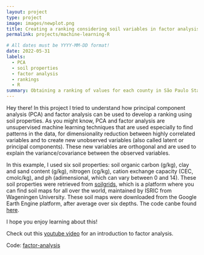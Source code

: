 ```yaml
---
layout: project
type: project
image: images/newplot.png
title: Creating a ranking considering soil variables in factor analysis
permalink: projects/machine-learning-R

# All dates must be YYYY-MM-DD format!
date: 2022-05-31
labels:
  - PCA
  - soil properties
  - factor analysis
  - rankings
  - R 
summary: Obtaining a ranking of values for each county in São Paulo State using soil variables in an unsupervised problem (factor analysis by principal component analysis (PCA)).
---
```


Hey there! In this project I tried to understand how principal component analysis (PCA) and factor analysis can be used to develop a ranking using soil properties. As you might know, PCA and factor analysis are unsupervised machine learning techniques that are used especially to find patterns in the data, for dimensionality reduction between highly correlated variables and to create new unobserved variables (also called latent or principal components). These new variables are orthogonal and are used to explain the variance/covariance between the observed variables.  

In this example, I used six soil properties: soil organic carbon (g/kg), clay and sand content (g/kg), nitrogen (cg/kg), cation exchange capacity (CEC, cmolc/kg), and ph (adimensional, which can vary between 0 and 14). These soil properties were retrieved from [soilgrids](https://soilgrids.org/), which is a platform where you can find soil maps for all  over the world, maintained by ISRIC from Wageningen University. These soil maps were downloaded from the Google Earth Engine platform, after average over six depths. The code canbe found [here](https://github.com/neli12/machine-learning-R/tree/main/factor-analysis).  


I hope you enjoy learning about this!  


Check out this [youtube video](https://www.youtube.com/watch?v=WV_jcaDBZ2I) for an introduction to factor analysis.  

Code: <a href="https://github.com/neli12/machine-learning-R/tree/main/factor-analysis"><i class="large github icon"></i>factor-analysis</a>

